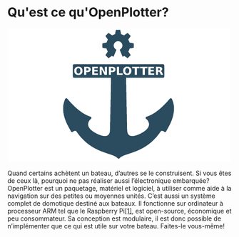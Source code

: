 # Qu'est ce qu'OpenPlotter?

![](.gitbook/assets/openplotter500x300.png)

 Quand certains achètent un bateau, d’autres se le construisent. Si vous êtes de ceux là, pourquoi ne pas réaliser aussi l’électronique embarquée? OpenPlotter est un paquetage, matériel et logiciel, à utiliser comme aide à la navigation sur des petites ou moyennes unités. C’est aussi un système complet de domotique destiné aux bateaux. Il fonctionne sur ordinateur à processeur ARM tel que le Raspberry Pi[\[1\]](https://www.raspberrypi.org/), est open-source, économique et peu consommateur. Sa conception est modulaire, il est donc possible de n’implémenter que ce qui est utile sur votre bateau. Faites-le vous-même!

